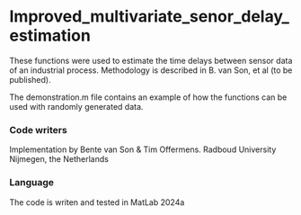 # Improved_multivariate_senor_delay_estimation

These functions were used to estimate the time delays between sensor data of an industrial process.
Methodology is described in B. van Son, et al (to be published).

The demonstration.m file contains an example of how the functions can be used with randomly generated data. 

### Code writers
Implementation by Bente van Son & Tim Offermens. Radboud University Nijmegen, the Netherlands

### Language
The code is writen and tested in MatLab 2024a


